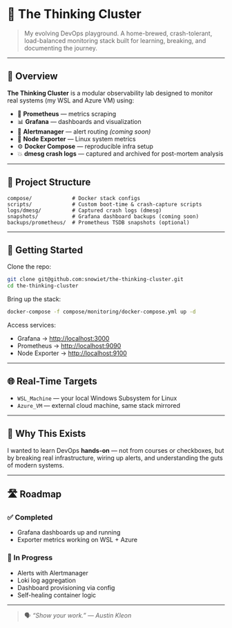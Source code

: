 # 🧠 The Thinking Cluster

> My evolving DevOps playground. A home-brewed, crash-tolerant, load-balanced monitoring stack built for learning, breaking, and documenting the journey.

---

## 🌟 Overview

**The Thinking Cluster** is a modular observability lab designed to monitor real systems (my WSL and Azure VM) using:

- 🧪 **Prometheus** — metrics scraping  
- 📊 **Grafana** — dashboards and visualization  
- 📢 **Alertmanager** — alert routing *(coming soon)*  
- 🧾 **Node Exporter** — Linux system metrics  
- ⚙️ **Docker Compose** — reproducible infra setup  
- 💥 **dmesg crash logs** — captured and archived for post-mortem analysis

---

## 📁 Project Structure

```
compose/             # Docker stack configs
scripts/             # Custom boot-time & crash-capture scripts
logs/dmesg/          # Captured crash logs (dmesg)
snapshots/           # Grafana dashboard backups (coming soon)
backups/prometheus/  # Prometheus TSDB snapshots (optional)
```

---

## 🚀 Getting Started

Clone the repo:

```bash
git clone git@github.com:snowiet/the-thinking-cluster.git
cd the-thinking-cluster
```

Bring up the stack:

```bash
docker-compose -f compose/monitoring/docker-compose.yml up -d
```

Access services:

- Grafana → [http://localhost:3000](http://localhost:3000)  
- Prometheus → [http://localhost:9090](http://localhost:9090)  
- Node Exporter → [http://localhost:9100](http://localhost:9100)

---

## 🌐 Real-Time Targets

- `WSL_Machine` — your local Windows Subsystem for Linux  
- `Azure_VM` — external cloud machine, same stack mirrored

---

## 🧠 Why This Exists

I wanted to learn DevOps **hands-on** — not from courses or checkboxes, but by breaking real infrastructure, wiring up alerts, and understanding the guts of modern systems.

---

## 🛣️ Roadmap

### ✅ Completed
- Grafana dashboards up and running  
- Exporter metrics working on WSL + Azure

### 🔄 In Progress
- Alerts with Alertmanager  
- Loki log aggregation  
- Dashboard provisioning via config  
- Self-healing container logic

---

> 🗣️ *“Show your work.” — Austin Kleon*
